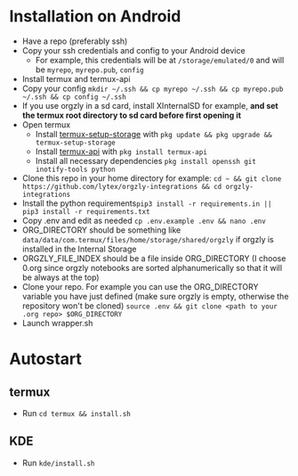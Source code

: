 # Installation on Android

* Have a repo (preferably ssh)
* Copy your ssh credentials and config to your Android device
  * For example, this credentials will be at `/storage/emulated/0` and will be `myrepo`, `myrepo.pub`, `config`
* Install termux and termux-api
* Copy your config `mkdir ~/.ssh && cp myrepo ~/.ssh && cp myrepo.pub ~/.ssh && cp config ~/.ssh`
* If you use orgzly in a sd card, install XInternalSD for example, **and set the termux root directory to sd card before first opening it**
* Open termux
  * Install [termux-setup-storage](https://wiki.termux.com/wiki/Termux-setup-storage) with `pkg update && pkg upgrade && termux-setup-storage`
  * Install [termux-api](https://wiki.termux.com/wiki/Termux:API) with `pkg install termux-api`
  * Install all necessary dependencies `pkg install openssh git inotify-tools python`
* Clone this repo in your home directory for example: `cd ~ && git clone https://github.com/lytex/orgzly-integrations && cd orgzly-integrations`
* Install the python requirements`pip3 install -r requirements.in || pip3 install -r requirements.txt`
* Copy .env and edit as needed `cp .env.example .env && nano .env`
* ORG_DIRECTORY should be something like `data/data/com.termux/files/home/storage/shared/orgzly` if orgzly is installed in the Internal Storage
* ORGZLY_FILE_INDEX should be a file inside ORG_DIRECTORY (I choose 0.org since orgzly notebooks are sorted alphanumerically so that it will be always at the top)
* Clone your repo. For example you can use the ORG_DIRECTORY variable you have just defined (make sure orgzly is empty, otherwise the repository won't be cloned) `source .env && git clone <path to your .org repo> $ORG_DIRECTORY`
* Launch wrapper.sh

# Autostart
## termux
* Run `cd termux && install.sh`
## KDE
* Run `kde/install.sh`

